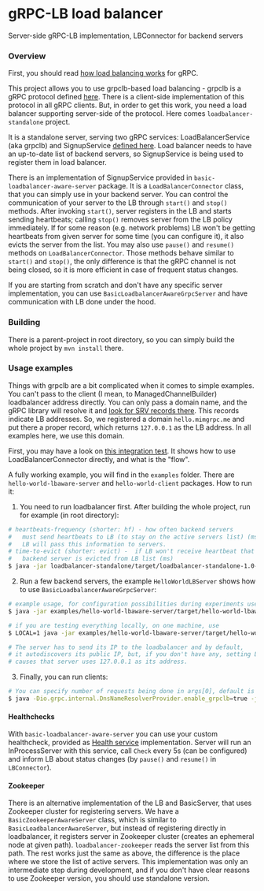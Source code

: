 # gRPC-LB load balancer
Server-side gRPC-LB implementation, LBConnector for backend servers

### Overview

First, you should read [how load balancing works](https://github.com/grpc/grpc/blob/master/doc/load-balancing.md) for gRPC.

This project allows you to use grpclb-based load balancing - grpclb is a gRPC protocol defined [here](https://github.com/grpc/grpc-java/blob/master/grpclb/src/main/proto/grpc/lb/v1/load_balancer.proto). There is a client-side implementation of this protocol in all gRPC clients. But, in order to get this work, you need a load balancer supporting server-side of the protocol. Here comes `loadbalancer-standalone` project.

It is a standalone server, serving two gRPC services: LoadBalancerService (aka grpclb) and SignupService [defined here](https://github.com/RTBHOUSE/grpclb-load-balancer/blob/6db1584360ba6ae9dc36a94e2cbe00492a90b695/common/src/main/proto/signup.proto). Load balancer needs to have an up-to-date list of backend servers, so SignupService is being used to register them in load balancer.

There is an implementation of SignupService provided in `basic-loadbalancer-aware-server` package. It is a `LoadBalancerConnector` class, that you can simply use in your backend server. You can control the communication of your server to the LB through `start()` and `stop()` methods. After invoking `start()`, server registers in the LB and starts sending heartbeats; calling `stop()` removes server from the LB policy immediately. If for some reason (e.g. network problems) LB won't be getting heartbeats from given server for some time (you can configure it), it also evicts the server from the list. You may also use `pause()` and `resume()` methods on `LoadBalancerConnector`. Those methods behave similar to `start()` and `stop()`, the only difference is that the gRPC channel is not being closed, so it is more efficient in case of frequent status changes.

If you are starting from scratch and don't have any specific server implementation, you can use `BasicLoadbalancerAwareGrpcServer` and have communication with LB done under the hood.

### Building
There is a parent-project in root directory, so you can simply build the whole project by `mvn install` there.

### Usage examples

Things with grpclb are a bit complicated when it comes to simple examples. You can't pass to the client (I mean, to ManagedChannelBuilder) loadbalancer address directly. You can only pass a domain name, and the gRPC library will resolve it and [look for SRV records there](https://github.com/grpc/proposal/blob/master/A5-grpclb-in-dns.md). This records indicate LB addresses. So, we registered a domain `hello.mimgrpc.me` and put there a proper record, which returns `127.0.0.1` as the LB address. In all examples here, we use this domain.

First, you may have a look on [this integration test](https://github.com/blazej24/grpc-load-balancer/blob/master/loadbalancer-standalone/src/test/java/com/rtbhouse/grpc/loadbalancer/standalone/LoadBalancerIntegrationTest.java). It shows how to use LoadBalancerConnector directly, and what is the "flow".

A fully working example, you will find in the `examples` folder. There are `hello-world-lbaware-server` and `hello-world-client` packages. How to run it:

1) You need to run loadbalancer first. After building the whole project, run for example (in root directory):
```sh
# heartbeats-frequency (shorter: hf) - how often backend servers
#   must send heartbeats to LB (to stay on the active servers list) (ms). 
#   LB will pass this information to servers.
# time-to-evict (shorter: evict) -  if LB won't receive heartbeat that long,
#   backend server is evicted from LB list (ms)
$ java -jar loadbalancer-standalone/target/loadbalancer-standalone-1.0-shaded.jar -port 9090 -heartbeats-frequency 3000 -time-to-evict 4000
```

2) Run a few backend servers, the example `HelloWorldLBServer` shows how to use `BasicLoadbalancerAwareGrpcServer`:
```sh
# example usage, for configuration possibilities during experiments use -help option 
$ java -jar examples/hello-world-lbaware-server/target/hello-world-lbaware-server-1.0-shaded.jar -p 2222 -lb "127.0.0.1:9090" -s "hello.mimgrpc.me"

# if you are testing everything locally, on one machine, use
$ LOCAL=1 java -jar examples/hello-world-lbaware-server/target/hello-world-lbaware-server-1.0-shaded.jar -p 2222 -lb "127.0.0.1:9090" -s "hello.mimgrpc.me"

# The server has to send its IP to the loadbalancer and by default, 
# it autodiscovers its public IP, but, if you don't have any, setting LOCAL=1
# causes that server uses 127.0.0.1 as its address.
```

3) Finally, you can run clients:
```sh
# You can specify number of requests being done in args[0], default is 100; after every request client sleeps for 300ms.
$ java -Dio.grpc.internal.DnsNameResolverProvider.enable_grpclb=true -jar examples/hello-world-client/target/hello-world-client-1.0-shaded.jar 100
```

#### Healthchecks
With `basic-loadbalancer-aware-server` you can use your custom healthcheck, provided as [Health service](https://github.com/grpc/grpc/blob/master/doc/health-checking.md) implementation. Server will run an InProcessServer with this service, call `Check` every 5s (can be configured) and inform LB about status changes (by `pause()` and `resume()` in `LBConnector`).

#### Zookeeper
There is an alternative implementation of the LB and BasicServer, that uses Zookeeper cluster for registering servers.
We have a `BasicZookeeperAwareServer` class, which is similar to `BasicLoadbalancerAwareServer`, but instead of registering directly in loadbalancer, it registers server in Zookeeper cluster (creates an ephemeral node at given path). `loadbalancer-zookeeper` reads the server list from this path. The rest works just the same as above, the difference is the place where we store the list of active servers. This implementation was only an intermediate step during development, and if you don't have clear reasons to use Zookeeper version, you should use standalone version.
